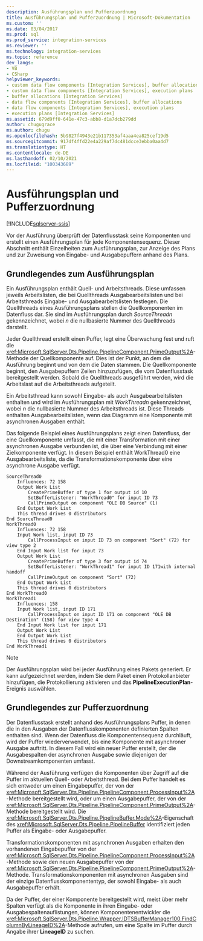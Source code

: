 ```yaml
---
description: Ausführungsplan und Pufferzuordnung
title: Ausführungsplan und Pufferzuordnung | Microsoft-Dokumentation
ms.custom: ''
ms.date: 03/04/2017
ms.prod: sql
ms.prod_service: integration-services
ms.reviewer: ''
ms.technology: integration-services
ms.topic: reference
dev_langs:
- VB
- CSharp
helpviewer_keywords:
- custom data flow components [Integration Services], buffer allocations
- custom data flow components [Integration Services], execution plans
- buffer allocations [Integration Services]
- data flow components [Integration Services], buffer allocations
- data flow components [Integration Services], execution plans
- execution plans [Integration Services]
ms.assetid: 679d9ff0-641e-47c3-abb8-d1a7dcb279dd
author: chugugrace
ms.author: chugu
ms.openlocfilehash: 5b9827f4943e21b117353af4aaa4ea825cef19d5
ms.sourcegitcommit: 917df4ffd22e4a229af7dc481dcce3ebba0aa4d7
ms.translationtype: HT
ms.contentlocale: de-DE
ms.lasthandoff: 02/10/2021
ms.locfileid: "100343689"
---
```

# <a name="execution-plan-and-buffer-allocation"></a>Ausführungsplan und Pufferzuordnung

[!INCLUDE[sqlserver-ssis](../../../includes/applies-to-version/sqlserver-ssis.md)]


  Vor der Ausführung überprüft der Datenflusstask seine Komponenten und erstellt einen Ausführungsplan für jede Komponentensequenz. Dieser Abschnitt enthält Einzelheiten zum Ausführungsplan, zur Anzeige des Plans und zur Zuweisung von Eingabe- und Ausgabepuffern anhand des Plans.  
  
## <a name="understanding-the-execution-plan"></a>Grundlegendes zum Ausführungsplan  
 Ein Ausführungsplan enthält Quell- und Arbeitsthreads. Diese umfassen jeweils Arbeitslisten, die bei Quellthreads Ausgabearbeitslisten und bei Arbeitsthreads Eingabe- und Ausgabearbeitslisten festlegen. Die Quellthreads eines Ausführungsplans stellen die Quellkomponenten im Datenfluss dar. Sie sind im Ausführungsplan durch *SourceThreadn* gekennzeichnet, wobei *n* die nullbasierte Nummer des Quellthreads darstellt.  
  
 Jeder Quellthread erstellt einen Puffer, legt eine Überwachung fest und ruft die <xref:Microsoft.SqlServer.Dts.Pipeline.PipelineComponent.PrimeOutput%2A>-Methode der Quellkomponente auf. Dies ist der Punkt, an dem die Ausführung beginnt und von dem die Daten stammen. Die Quellkomponente beginnt, den Ausgabepuffern Zeilen hinzuzufügen, die vom Datenflusstask bereitgestellt werden. Sobald die Quellthreads ausgeführt werden, wird die Arbeitslast auf die Arbeitsthreads aufgeteilt.  
  
 Ein Arbeitsthread kann sowohl Eingabe- als auch Ausgabearbeitslisten enthalten und wird im Ausführungsplan mit *WorkThreadn* gekennzeichnet, wobei *n* die nullbasierte Nummer des Arbeitsthreads ist. Diese Threads enthalten Ausgabearbeitslisten, wenn das Diagramm eine Komponente mit asynchronen Ausgaben enthält.  
  
 Das folgende Beispiel eines Ausführungsplans zeigt einen Datenfluss, der eine Quellkomponente umfasst, die mit einer Transformation mit einer asynchronen Ausgabe verbunden ist, die über eine Verbindung mit einer Zielkomponente verfügt. In diesem Beispiel enthält WorkThread0 eine Ausgabearbeitsliste, da die Transformationskomponente über eine asynchrone Ausgabe verfügt.  
  
```  
SourceThread0   
    Influences: 72 158   
    Output Work List   
        CreatePrimeBuffer of type 1 for output id 10   
        SetBufferListener: "WorkThread0" for input ID 73   
        CallPrimeOutput on component "OLE DB Source" (1)   
    End Output Work List   
    This thread drives 0 distributors   
End SourceThread0   
WorkThread0   
    Influences: 72 158   
    Input Work list, input ID 73   
        CallProcessInput on input ID 73 on component "Sort" (72) for view type 2   
    End Input Work list for input 73   
    Output Work List   
        CreatePrimeBuffer of type 3 for output id 74   
        SetBufferListener: "WorkThread1" for input ID 171with internal handoff   
        CallPrimeOutput on component "Sort" (72)   
    End Output Work List   
    This thread drives 0 distributors   
End WorkThread0   
WorkThread1   
    Influences: 158   
    Input Work list, input ID 171  
        CallProcessInput on input ID 171 on component "OLE DB Destination" (158) for view type 4  
    End Input Work list for input 171   
    Output Work List   
    End Output Work List   
    This thread drives 0 distributors   
End WorkThread1  
```  
  
> [!NOTE]  
>  Der Ausführungsplan wird bei jeder Ausführung eines Pakets generiert. Er kann aufgezeichnet werden, indem Sie dem Paket einen Protokollanbieter hinzufügen, die Protokollierung aktivieren und das **PipelineExecutionPlan**-Ereignis auswählen.  
  
## <a name="understanding-buffer-allocation"></a>Grundlegendes zur Pufferzuordnung  
 Der Datenflusstask erstellt anhand des Ausführungsplans Puffer, in denen die in den Ausgaben der Datenflusskomponenten definierten Spalten enthalten sind. Wenn der Datenfluss die Komponentensequenz durchläuft, wird der Puffer wiederverwendet, bis eine Komponente mit asynchroner Ausgabe auftritt. In diesem Fall wird ein neuer Puffer erstellt, der die Ausgabespalten der asynchronen Ausgabe sowie diejenigen der Downstreamkomponenten umfasst.  
  
 Während der Ausführung verfügen die Komponenten über Zugriff auf die Puffer im aktuellen Quell- oder Arbeitsthread. Bei dem Puffer handelt es sich entweder um einen Eingabepuffer, der von der <xref:Microsoft.SqlServer.Dts.Pipeline.PipelineComponent.ProcessInput%2A>-Methode bereitgestellt wird, oder um einen Ausgabepuffer, der von der <xref:Microsoft.SqlServer.Dts.Pipeline.PipelineComponent.PrimeOutput%2A>-Methode bereitgestellt wird. Die <xref:Microsoft.SqlServer.Dts.Pipeline.PipelineBuffer.Mode%2A>-Eigenschaft des <xref:Microsoft.SqlServer.Dts.Pipeline.PipelineBuffer> identifiziert jeden Puffer als Eingabe- oder Ausgabepuffer.  
  
 Transformationskomponenten mit asynchronen Ausgaben erhalten den vorhandenen Eingabepuffer von der <xref:Microsoft.SqlServer.Dts.Pipeline.PipelineComponent.ProcessInput%2A>-Methode sowie den neuen Ausgabepuffer von der <xref:Microsoft.SqlServer.Dts.Pipeline.PipelineComponent.PrimeOutput%2A>-Methode. Transformationskomponenten mit asynchronen Ausgaben sind der einzige Datenflusskomponententyp, der sowohl Eingabe- als auch Ausgabepuffer erhält.  
  
 Da der Puffer, der einer Komponente bereitgestellt wird, meist über mehr Spalten verfügt als die Komponente in ihren Eingabe- oder Ausgabespaltenauflistungen, können Komponentenentwickler die <xref:Microsoft.SqlServer.Dts.Pipeline.Wrapper.IDTSBufferManager100.FindColumnByLineageID%2A>-Methode aufrufen, um eine Spalte im Puffer durch Angabe ihrer **LineageID** zu suchen.  
  
